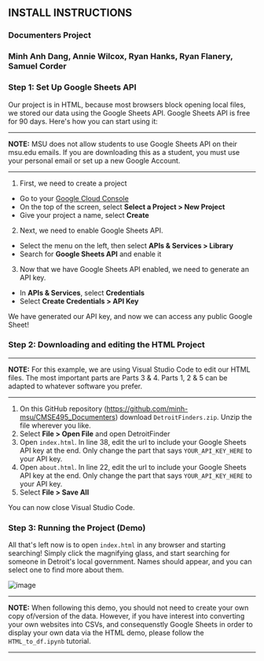 ## INSTALL INSTRUCTIONS

### Documenters Project

### Minh Anh Dang, Annie Wilcox, Ryan Hanks, Ryan Flanery, Samuel Corder

### Step 1: Set Up Google Sheets API

Our project is in HTML, because most browsers block opening local files, we stored our data using the Google Sheets API. Google Sheets API is free for 90 days. Here's how you can start using it:

***
**NOTE:** MSU does not allow students to use Google Sheets API on their msu.edu emails. If you are downloading this as a student, you must use your personal email or set up a new Google Account.
***

1. First, we need to create a project

- Go to your [Google Cloud Console](https://console.cloud.google.com)
- On the top of the screen, select **Select a Project > New Project**
- Give your project a name, select **Create**

2. Next, we need to enable Google Sheets API.

- Select the menu on the left, then select **APIs & Services > Library**
- Search for **Google Sheets API** and enable it

3. Now that we have Google Sheets API enabled, we need to generate an API key.

- In **APIs & Services**, select **Credentials**
- Select **Create Credentials > API Key**

We have generated our API key, and now we can access any public Google Sheet!

### Step 2: Downloading and editing the HTML Project

***
**NOTE:** For this example, we are using Visual Studio Code to edit our HTML files. The most important parts are Parts 3 & 4. Parts 1, 2 & 5 can be adapted to whatever software you prefer.
***

1. On this GitHub repository (https://github.com/minh-msu/CMSE495_Documenters) download ```DetroitFinders.zip```. Unzip the file wherever you like.
2. Select **File > Open File** and open DetroitFinder
3. Open ```index.html```. In line 38, edit the url to include your Google Sheets API key at the end. Only change the part that says ```YOUR_API_KEY_HERE``` to your API key.
4. Open ```about.html```. In line 22, edit the url to include your Google Sheets API key at the end. Only change the part that says ```YOUR_API_KEY_HERE``` to your API key.
5. Select **File > Save All**

You can now close Visual Studio Code.

### Step 3: Running the Project (Demo)

All that's left now is to open ```index.html``` in any browser and starting searching! Simply click the magnifying glass, and start searching for someone in Detroit's local government. Names should appear, and you can select one to find more about them.

![image](https://github.com/user-attachments/assets/ea39c08e-350a-49c8-a078-c5c03dfc43fb)

***
**NOTE:** When following this demo, you should not need to create your own copy of/version of the data. However, if you have interest into converting your own websites into CSVs, and consequenstly Google Sheets in order to display your own data via the HTML demo, please follow the ```HTML_to_df.ipynb``` tutorial.
***

